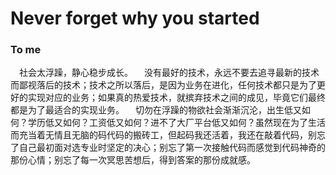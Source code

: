 # Never forget why you started
### To me
&emsp;社会太浮躁，静心稳步成长。
&emsp;没有最好的技术，永远不要去追寻最新的技术而鄙视落后的技术；技术之所以落后，是因为业务在进化，任何技术都只是为了更好的实现对应的业务；如果真的热爱技术，就摈弃技术之间的成见，毕竟它们最终都是为了最适合的实现业务。
&emsp;切勿在浮躁的物欲社会渐渐沉沦，出生低又如何？学历低又如何？工资低又如何？进不了大厂平台低又如何？虽然现在为了生活而充当着无情且无脑的码代码的搬砖工，但起码我还活着，我还在敲着代码，别忘了自己最初面对选专业时坚定的决心；别忘了第一次接触代码而感觉到代码神奇的那份心情；别忘了每一次冥思苦想后，得到答案的那份成就感。
